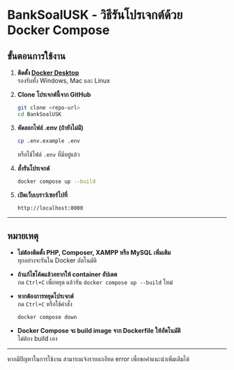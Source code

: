 # BankSoalUSK - วิธีรันโปรเจกต์ด้วย Docker Compose

## ขั้นตอนการใช้งาน

1. **ติดตั้ง [Docker Desktop](https://www.docker.com/products/docker-desktop/)**  
   รองรับทั้ง Windows, Mac และ Linux

2. **Clone โปรเจกต์นี้จาก GitHub**
   ```sh
   git clone <repo-url>
   cd BankSoalUSK
   ```

3. **คัดลอกไฟล์ .env (ถ้ายังไม่มี)**
   ```sh
   cp .env.example .env
   ```
   หรือใช้ไฟล์ `.env` ที่มีอยู่แล้ว

4. **สั่งรันโปรเจกต์**
   ```sh
   docker compose up --build
   ```

5. **เปิดเว็บเบราว์เซอร์ไปที่**
   ```
   http://localhost:8000
   ```

---

## หมายเหตุ

- **ไม่ต้องติดตั้ง PHP, Composer, XAMPP หรือ MySQL เพิ่มเติม**  
  ทุกอย่างจะรันใน Docker อัตโนมัติ

- **ถ้าแก้ไขโค้ดแล้วอยากให้ container อัปเดต**  
  กด `Ctrl+C` เพื่อหยุด แล้วรัน `docker compose up --build` ใหม่

- **หากต้องการหยุดโปรเจกต์**  
  กด `Ctrl+C` หรือใช้คำสั่ง  
  ```sh
  docker compose down
  ```

- **Docker Compose จะ build image จาก Dockerfile ให้อัตโนมัติ**  
  ไม่ต้อง build เอง

---

หากมีปัญหาในการใช้งาน สามารถแจ้งรายละเอียด error เพื่อขอคำแนะนำเพิ่มเติมได้
